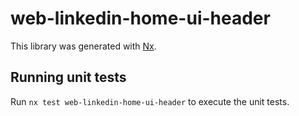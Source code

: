 # web-linkedin-home-ui-header

This library was generated with [Nx](https://nx.dev).

## Running unit tests

Run `nx test web-linkedin-home-ui-header` to execute the unit tests.
